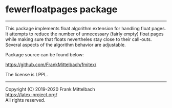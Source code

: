 # fewerfloatpages package

-----

This package implements float algorithm extension for handling float
pages. It attempts to reduce the number of unnecessary (fairly empty)
float pages while making sure that floats nevertheles stay close to
their call-outs. Several aspects of the algorithm behavior are
adjustable.

Package source can be found below:

https://github.com/FrankMittelbach/fmitex/

The license is LPPL.

-----

Copyright (C) 2019-2020 Frank Mittelbach<br />
<https://latex-project.org/> <br />
All rights reserved.


